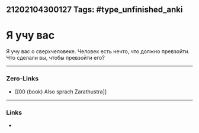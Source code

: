 21202104300127
Tags: #type_unfinished_anki
---
# Я учу вас

Я учу вас о сверхчеловеке. Человек есть нечто, что должно превзойти. Что сделали вы, чтобы превзойти его?

---
### Zero-Links
- [[00 (book) Also sprach Zarathustra]]
---
### Links
-